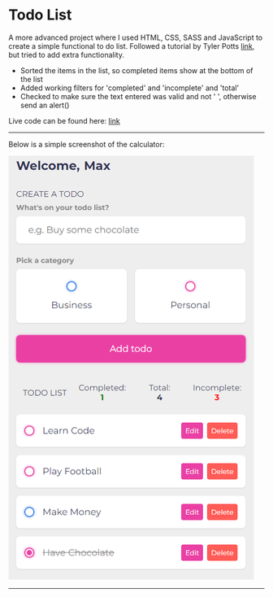 # Todo List
A more advanced project where I used HTML, CSS, SASS and JavaScript to create a simple functional to do list.
Followed a tutorial by Tyler Potts [link](https://www.youtube.com/watch?v=6eFwtaZf6zc&t), but tried to add extra functionality.
- Sorted the items in the list, so completed items show at the bottom of the list
- Added working filters for 'completed' and 'incomplete' and 'total'
- Checked to make sure the text entered was valid and not ' ', otherwise send an alert()

Live code can be found here: [link](https://maxbedford-todolist.netlify.app/)

---

Below is a simple screenshot of the calculator:

![Image](https://github.com/Kastiyo15/todo-list/blob/main/todolist.png)

---
